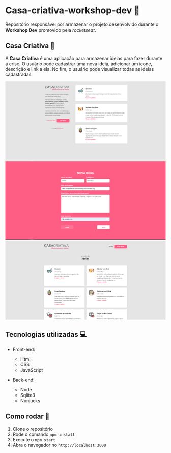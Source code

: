# Casa-criativa-workshop-dev :rocket:
 Repositório responsável por armazenar o projeto desenvolvido durante o **Workshop Dev** promovido pela *rocketseat*.

## Casa Criativa :closed_book:

A **Casa Criativa** é uma aplicação para armazenar ideias para fazer durante a crise. O usuário pode cadastrar uma nova ideia, adicionar um ícone, descrição e link a ela. No fim, o usuário pode visualizar todas as ideias cadastradas.

![home](screenshots/home.PNG)
![home](screenshots/novaIdeIa.PNG)
![home](screenshots/todasIdeias.PNG)


## Tecnologias utilizadas :computer:

* Front-end:
   * Html
   * CSS
   * JavaScript

* Back-end:
   * Node
   * Sqlite3
   * Nunjucks

## Como rodar :rocket:

1. Clone o repositório
1. Rode o comando `npm install`
1. Execute o `npm start`
1. Abra o navegador no `http://localhost:3000`
